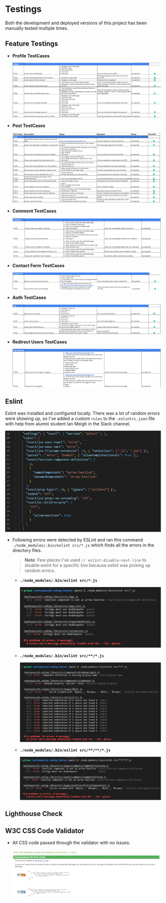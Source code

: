 # Testings

Both the development and deployed versions of this project has been manually tested multiple times.

## Feature Testings

- **Profile TestCases**

  ![Profile TestCases](./src/assets/readme-images/profiles-testcases.png)

- **Post TestCases**

  ![Post TestCases](./src/assets/readme-images/posts-testcases.png)

- **Comment TestCases**

  ![Comment TestCases](./src/assets/readme-images/comments-testcases.png)

- **Contact Form TestCases**

  ![Contact Form TestCases](./src/assets/readme-images/contact-form-testcases.png)

- **Auth TestCases**

  ![Auth TestCases](./src/assets/readme-images/auth-testcases.png)

- **Redirect Users TestCases**

  ![Redirect Users TestCases](./src/assets/readme-images/redirect-user-testcases.png)

## Eslint

Eslint was installed and configured locally. There was a lot of random errors were showing up, so I've added a custom `rules` to the `.eslintrc.json` file with help from alumni student Ian Meigh in the Slack channel.

![eslint rules](./src/assets/readme-images/eslint-rules.png)

- Following errors were detected by ESLint and ran this command `./node_modules/.bin/eslint src/*.js` which finds all the errors in the directory files.

  > **Note**: Few places I've used `// eslint-disable-next-line` to disable eslint for a specific line because eslint was picking up random errors.

  - **`./node_modules/.bin/eslint src/*.js`**

    ![eslint rules](./src/assets/readme-images/eslint-errors-1.png)

  - **`./node_modules/.bin/eslint src/**/*.js`**

    ![eslint rules](./src/assets/readme-images/eslint-errors-2.png)

  - **`./node_modules/.bin/eslint src/**/**/*.js`**

    ![eslint rules](./src/assets/readme-images/eslint-errors-3.png)

## Lighthouse Check

## W3C CSS Code Validator

- All CSS code passed through the validator with no issues:

  ![css code validation](./src/assets/readme-images/css-code-validation.png)
